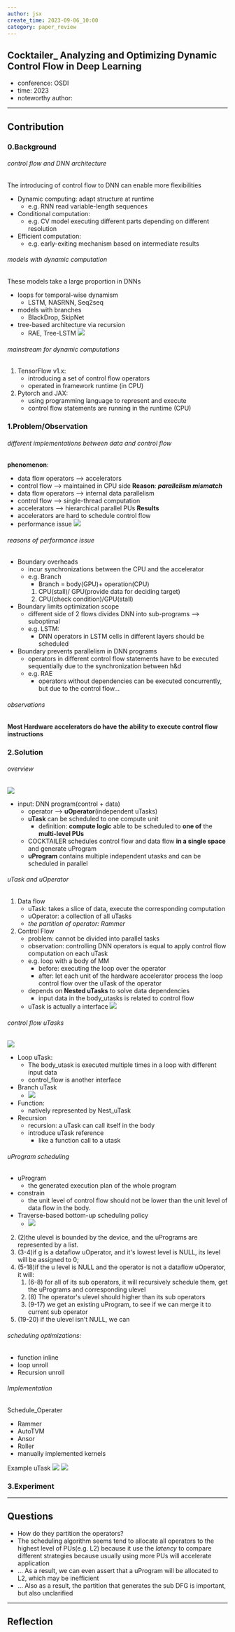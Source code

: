 ```yaml
---
author: jsx
create_time: 2023-09-06_10:00
category: paper_review
---
```

## Cocktailer_ Analyzing and Optimizing Dynamic Control Flow in Deep Learning 
- conference: OSDI
- time: 2023
- noteworthy author:
---
## Contribution
### 0.Background
###### control flow and DNN architecture
The introducing of control flow to DNN can enable more flexibilities
- Dynamic computing: adapt structure at runtime
	- e.g. RNN read variable-length sequences
- Conditional computation: 
	- e.g. CV model executing different parts depending on different resolution
- Efficient computation:
	- e.g. early-exiting mechanism based on intermediate results

###### models with dynamic computation
These models take a large proportion in DNNs
- loops for temporal-wise dynamism
	- LSTM, NASRNN, Seq2seq
- models with branches
	- BlackDrop, SkipNet
- tree-based architecture via recursion
	- RAE, Tree-LSTM
![](attachments/Pasted%20image%2020230906103702.png)

###### mainstream for dynamic computations
1. TensorFlow v1.x:
	- introducing a set of control flow operators
	- operated in framework runtime (in CPU)
2. Pytorch and JAX:
	- using programming language to represent and execute
	- control flow statements are running in the runtime (CPU)

### 1.Problem/Observation
###### different implementations between data and control flow
**phenomenon**: 
- data flow operators --> accelerators
- control flow --> maintained in CPU side
**Reason**: ***parallelism mismatch***
- data flow operators --> internal data parallelism
- control flow --> single-thread computation
- accelerators --> hierarchical parallel PUs
**Results**
- accelerators are hard to schedule control flow
- performance issue
![](attachments/Pasted%20image%2020230906104955.png)
###### reasons of performance issue
- Boundary overheads
	- incur synchronizations between the CPU and the accelerator
	- e.g. Branch 
		- Branch = body(GPU)+ operation(CPU)
		1. CPU(stall)/ GPU(provide data for deciding target)
		2. CPU(check condition)/GPU(stall)
- Boundary limits optimization scope
	- different side of 2 flows divides DNN into sub-programs --> suboptimal
	- e.g. LSTM:
		- DNN operators in LSTM cells in different layers should be scheduled
- Boundary prevents parallelism in DNN programs
	- operators in different control flow statements have to be executed sequentially due to the synchronization between h&d
	- e.g. RAE
		- operators without dependencies can be executed concurrently, but due to the control flow...
###### observations
**Most Hardware accelerators do have the ability to execute control flow instructions**

### 2.Solution
###### overview
![](attachments/Pasted%20image%2020230906111718.png)
- input: DNN program(control + data)
	- operator --> **uOperator**(independent uTasks)
	- **uTask** can be scheduled to one compute unit
		- definition: **compute logic** able to be scheduled to **one of** the **multi-level PUs**
	- COCKTAILER schedules control flow and data flow **in a single space** and generate uProgram
	- **uProgram** contains multiple independent utasks and can be scheduled in parallel
###### uTask and uOperator
1. Data flow
	- uTask: takes a slice of data, execute the corresponding computation
	- uOperator: a collection of all uTasks
	- *the partition of operator: Rammer*
2. Control Flow
	- problem: cannot be divided into parallel tasks
	- observation: controlling DNN operators is equal to apply control flow computation on each uTask
	- e.g. loop with a body of MM
		- before: executing the loop over the operator
		- after: let each unit of the hardware accelerator process the loop control flow over the uTask of the operator
	- depends on **Nested uTasks** to solve data dependencies
		- input data in the body_utasks is related to control flow
	- uTask is actually a interface
![](attachments/Pasted%20image%2020230906115252.png)
###### control flow uTasks
![](attachments/Pasted%20image%2020230906115458.png)
- Loop uTask:
	- The body_utask is executed multiple times in a loop with different input data
	- control_flow is another interface
- Branch uTask
	- ![](attachments/Pasted%20image%2020230906115643.png)
- Function:
	- natively represented by Nest_uTask
- Recursion
	- recursion: a uTask can call itself in the body
	- introduce uTask reference
		- like a function call to a utask

###### uProgram scheduling
- uProgram
	- the generated execution plan of the whole program
- constrain
	- the unit level of control flow should not be lower than the unit level of data flow in the body.
- Traverse-based bottom-up scheduling policy
	- ![](attachments/Pasted%20image%2020230906170901.png)

2. (2)the ulevel is bounded by the device, and the uPrograms are represented by a list.
3. (3-4)if g is a dataflow uOperator, and it's lowest level is NULL, its level will be assigned to 0;
4. (5-18)if the u level is NULL and the operator is not a dataflow uOperator, it will:
	1. (6-8) for all of its sub operators, it will recursively schedule them, get the uPrograms and corresponding ulevel
	2. (8) The operator's ulevel should higher than its sub operators
	3. (9-17) we get an existing uProgram, to see if we can merge it to current sub operator
5. (19-20) if the ulevel isn't NULL, we can 

###### scheduling optimizations: 
- function inline
- loop unroll
- Recursion unroll

###### Implementation
Schedule_Operater
- Rammer
- AutoTVM
- Ansor
- Roller
- manually implemented kernels

Example uTask
![](attachments/Pasted%20image%2020230907101307.png)
![](attachments/Pasted%20image%2020230907101347.png)
### 3.Experiment

---
## Questions
- How do they partition the operators?
- The scheduling algorithm seems tend to allocate all operators to the highest level of PUs(e.g. L2) because it use the *latency* to compare different strategies because usually using more PUs will accelerate application
- … As a result, we can even assert that a uProgram will be allocated to L2, which may be inefficient
- … Also as a result, the partition that generates the sub DFG is important, but also unclarified
---
## Reflection

